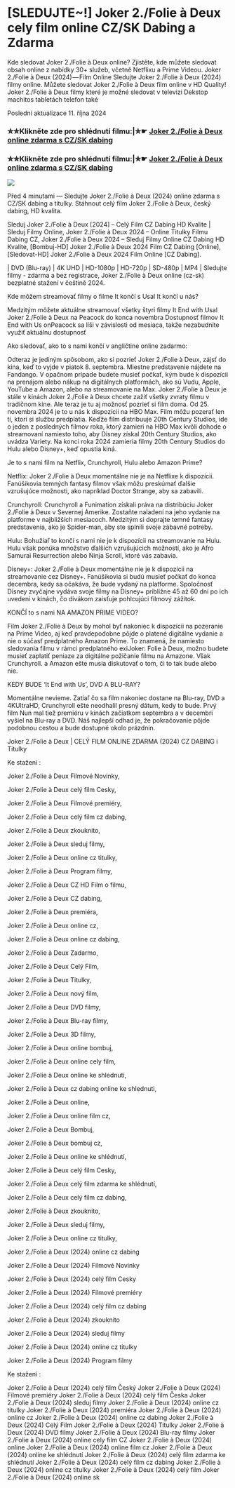 # [SLEDUJTE~!] Joker 2./Folie à Deux cely film online CZ/SK Dabing a Zdarma

Kde sledovat Joker 2./Folie à Deux online? Zjistěte, kde můžete sledovat obsah online z nabídky 30+ služeb, včetně Netflixu a Prime Videou. Joker 2./Folie à Deux (2024) — Film Online Sledujte Joker 2./Folie à Deux (2024) filmy online. Můžete sledovat Joker 2./Folie à Deux film online v HD Quality! Joker 2./Folie à Deux filmy které je možné sledovat v televizi Dekstop machitos tabletách telefon také

Poslední aktualizace 11. října 2024

### ✮✮Klikněte zde pro shlédnutí filmu:|✮☛ [Joker 2./Folie à Deux online zdarma s CZ/SK dabing](https://cutt.ly/xeOTXm3X)

### ✮✮Klikněte zde pro shlédnutí filmu:|✮☛ [Joker 2./Folie à Deux online zdarma s CZ/SK dabing](https://cutt.ly/xeOTXm3X)

<p dir="auto"><a href="https://cutt.ly/xeOTXm3X" title="720p" rel="nofollow"><img src="https://i.imgur.com/jhNGoEt.gif" style="max-width: 100%;"></a></p>

Před 4 minutami — Sledujte Joker 2./Folie à Deux (2024) online zdarma s CZ/SK dabing a titulky. Stáhnout celý film Joker 2./Folie à Deux, český dabing, HD kvalita.

Sleduj Joker 2./Folie à Deux [2024] – Celý Film CZ Dabing HD Kvalite | Sleduj Filmy Online, Joker 2./Folie à Deux 2024 – Online Titulky Filmu Dabing CZ, Joker 2./Folie à Deux 2024 – Sleduj Filmy Online CZ Dabing HD Kvalite, [Bombuj-HD] Joker 2./Folie à Deux 2024 Film CZ Dabing [Online], [Sledovat-HD] Joker 2./Folie à Deux 2024 Film Online [CZ Dabing].

| DVD (Blu-ray) | 4K UHD | HD-1080p | HD-720p | SD-480p | MP4 | Sledujte filmy - zdarma a bez registrace, Joker 2./Folie à Deux online (cz-sk) bezplatné stažení v češtině 2024.

Kde môžem streamovať filmy o filme It končí s Usal It končí u nás?

Medzitým môžete aktuálne streamovať všetky štyri filmy It End with Usal Joker 2./Folie à Deux na Peacock do konca novembra Dostupnosť filmov It End with Us onPeacock sa líši v závislosti od mesiaca, takže nezabudnite využiť aktuálnu dostupnosť

Ako sledovať, ako to s nami končí v angličtine online zadarmo:

Odteraz je jediným spôsobom, ako si pozrieť Joker 2./Folie à Deux, zájsť do kina, keď to vyjde v piatok 8. septembra. Miestne predstavenie nájdete na Fandango. V opačnom prípade budete musieť počkať, kým bude k dispozícii na prenájom alebo nákup na digitálnych platformách, ako sú Vudu, Apple, YouTube a Amazon, alebo na streamovanie na Max. Joker 2./Folie à Deux je stále v kinách Joker 2./Folie à Deux chcete zažiť všetky zvraty filmu v tradičnom kine. Ale teraz je tu aj možnosť pozrieť si film doma. Od 25. novembra 2024 je to u nás k dispozícii na HBO Max. Film môžu pozerať len tí, ktorí si službu predplatia. Keďže film distribuuje 20th Century Studios, ide o jeden z posledných filmov roka, ktorý zamieri na HBO Max kvôli dohode o streamovaní namiesto toho, aby Disney získal 20th Century Studios, ako uvádza Variety. Na konci roka 2024 zamieria filmy 20th Century Studios do Hulu alebo Disney+, keď opustia kiná.

Je to s nami film na Netflix, Crunchyroll, Hulu alebo Amazon Prime?

Netflix: Joker 2./Folie à Deux momentálne nie je na Netflixe k dispozícii. Fanúšikovia temných fantasy filmov však môžu preskúmať ďalšie vzrušujúce možnosti, ako napríklad Doctor Strange, aby sa zabavili.

Crunchyroll: Crunchyroll a Funimation získali práva na distribúciu Joker 2./Folie à Deux v Severnej Amerike. Zostaňte naladení na jeho vydanie na platforme v najbližších mesiacoch. Medzitým si doprajte temné fantasy predstavenia, ako je Spider-man, aby ste splnili svoje zábavné potreby.

Hulu: Bohužiaľ to končí s nami nie je k dispozícii na streamovanie na Hulu. Hulu však ponúka množstvo ďalších vzrušujúcich možností, ako je Afro Samurai Resurrection alebo Ninja Scroll, ktoré vás zabavia.

Disney+: Joker 2./Folie à Deux momentálne nie je k dispozícii na streamovanie cez Disney+. Fanúšikovia si budú musieť počkať do konca decembra, kedy sa očakáva, že bude vydaný na platforme. Spoločnosť Disney zvyčajne vydáva svoje filmy na Disney+ približne 45 až 60 dní po ich uvedení v kinách, čo divákom zaisťuje pohlcujúci filmový zážitok.

KONČÍ to s nami NA AMAZON PRIME VIDEO?

Film Joker 2./Folie à Deux by mohol byť nakoniec k dispozícii na pozeranie na Prime Video, aj keď pravdepodobne pôjde o platené digitálne vydanie a nie o súčasť predplatného Amazon Prime. To znamená, že namiesto sledovania filmu v rámci predplatného exiJoker: Folie à Deux, možno budete musieť zaplatiť peniaze za digitálne požičanie filmu na Amazone. Však Crunchyroll. a Amazon ešte musia diskutovať o tom, či to tak bude alebo nie.

KEDY BUDE ‘It End with Us’, DVD A BLU-RAY?

Momentálne nevieme. Zatiaľ čo sa film nakoniec dostane na Blu-ray, DVD a 4KUltraHD, Crunchyroll ešte neodhalil presný dátum, kedy to bude. Prvý film Nun mal tiež premiéru v kinách začiatkom septembra a v decembri vyšiel na Blu-ray a DVD. Náš najlepší odhad je, že pokračovanie pôjde podobnou cestou a bude dostupné okolo prázdnin.

Joker 2./Folie à Deux | CELÝ FILM ONLINE ZDARMA (2024) CZ DABING i Titulky

Ke stažení :

Joker 2./Folie à Deux Filmové Novinky,

Joker 2./Folie à Deux celý film Cesky,

Joker 2./Folie à Deux Filmové premiéry,

Joker 2./Folie à Deux celý film cz dabing,

Joker 2./Folie à Deux zkouknito,

Joker 2./Folie à Deux sleduj filmy,

Joker 2./Folie à Deux online cz titulky,

Joker 2./Folie à Deux Program filmy,

Joker 2./Folie à Deux CZ HD Film o filmu,

Joker 2./Folie à Deux CZ dabing,

Joker 2./Folie à Deux premiéra,

Joker 2./Folie à Deux online cz,

Joker 2./Folie à Deux online cz dabing,

Joker 2./Folie à Deux Zadarmo,

Joker 2./Folie à Deux Celý Film,

Joker 2./Folie à Deux Titulky,

Joker 2./Folie à Deux nový film,

Joker 2./Folie à Deux DVD filmy,

Joker 2./Folie à Deux Blu-ray filmy,

Joker 2./Folie à Deux 3D filmy,

Joker 2./Folie à Deux online bombuj,

Joker 2./Folie à Deux online cely film,

Joker 2./Folie à Deux online ke shlednuti,

Joker 2./Folie à Deux cz dabing online ke shlednuti,

Joker 2./Folie à Deux online,

Joker 2./Folie à Deux online film cz,

Joker 2./Folie à Deux Bombuj,

Joker 2./Folie à Deux bombuj cz,

Joker 2./Folie à Deux online ke shlédnutí,

Joker 2./Folie à Deux celý film Cesky,

Joker 2./Folie à Deux celý film zdarma ke shlédnutí,

Joker 2./Folie à Deux celý film cz dabing,

Joker 2./Folie à Deux zkouknito,

Joker 2./Folie à Deux sleduj filmy,

Joker 2./Folie à Deux online cz titulky,

Joker 2./Folie à Deux (2024) online cz dabing

Joker 2./Folie à Deux (2024) Filmové Novinky

Joker 2./Folie à Deux (2024) celý film Cesky

Joker 2./Folie à Deux (2024) Filmové premiéry

Joker 2./Folie à Deux (2024) celý film cz dabing

Joker 2./Folie à Deux (2024) zkouknito

Joker 2./Folie à Deux (2024) sleduj filmy

Joker 2./Folie à Deux (2024) online cz titulky

Joker 2./Folie à Deux (2024) Program filmy

Ke stažení :

Joker 2./Folie à Deux (2024) celý film Český Joker 2./Folie à Deux (2024) Filmové premiéry Joker 2./Folie à Deux (2024) celý film Česka Joker 2./Folie à Deux (2024) sleduj filmy Joker 2./Folie à Deux (2024) online cz titulky Joker 2./Folie à Deux (2024) premiéra Joker 2./Folie à Deux (2024) online cz Joker 2./Folie à Deux (2024) online cz dabing Joker 2./Folie à Deux (2024) Celý Film Joker 2./Folie à Deux (2024) Titulky Joker 2./Folie à Deux (2024) DVD filmy Joker 2./Folie à Deux (2024) Blu-ray filmy Joker 2./Folie à Deux (2024) online cely film CZ Joker 2./Folie à Deux (2024) online Joker 2./Folie à Deux (2024) online film cz Joker 2./Folie à Deux (2024) online ke shlédnutí Joker 2./Folie à Deux (2024) celý film zdarma ke shlédnutí Joker 2./Folie à Deux (2024) celý film cz dabing Joker 2./Folie à Deux (2024) online cz titulky Joker 2./Folie à Deux (2024) celý film Joker 2./Folie à Deux (2024) online sk

